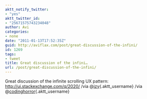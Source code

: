 ```yaml
---
aktt_notify_twitter:
- "yes"
aktt_twitter_id:
- "25671575743234048"
author: Avi
categories:
- none
date: "2011-01-13T17:52:35Z"
guid: http://aviflax.com/post/great-discussion-of-the-infini/
id: 1269
tags:
- tweet
title: Great discussion of the infini…
url: /post/great-discussion-of-the-infini/
---
```

Great discussion of the infinite scrolling UX pattern: <a href="http://ui.stackexchange.com/q/2020/" rel="nofollow">http://ui.stackexchange.com/q/2020/</a> /via @[jzy](http://twitter.com/jzy){.aktt_username} /via @[codinghorror](http://twitter.com/codinghorror){.aktt_username}